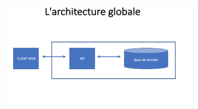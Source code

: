
  ![Image of Home](https://github.com/MjuM/tp-architecture/blob/IA-Voui/IA-Voui/Projet/Pictures/ArchitectureGlobale.png)
